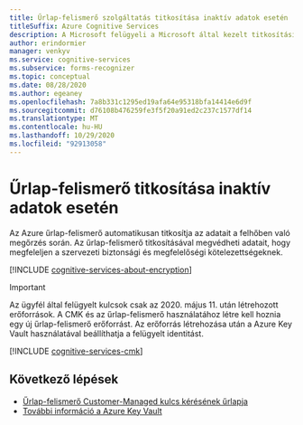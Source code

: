 ```yaml
---
title: Űrlap-felismerő szolgáltatás titkosítása inaktív adatok esetén
titleSuffix: Azure Cognitive Services
description: A Microsoft felügyeli a Microsoft által kezelt titkosítási kulcsokat, valamint lehetővé teszi az Cognitive Services-előfizetések kezelését a saját kulcsaival, az úgynevezett ügyfél által felügyelt kulcsokkal (CMK). Ez a cikk a inaktív adatok titkosítását ismerteti az űrlap-felismerő esetében, valamint a CMK engedélyezésének és kezelésének módját.
author: erindormier
manager: venkyv
ms.service: cognitive-services
ms.subservice: forms-recognizer
ms.topic: conceptual
ms.date: 08/28/2020
ms.author: egeaney
ms.openlocfilehash: 7a8b331c1295ed19afa64e95318bfa14414e6d9f
ms.sourcegitcommit: d76108b476259fe3f5f20a91ed2c237c1577df14
ms.translationtype: MT
ms.contentlocale: hu-HU
ms.lasthandoff: 10/29/2020
ms.locfileid: "92913058"
---
```

# <a name="form-recognizer-encryption-of-data-at-rest"></a>Űrlap-felismerő titkosítása inaktív adatok esetén

Az Azure űrlap-felismerő automatikusan titkosítja az adatait a felhőben való megőrzés során. Az űrlap-felismerő titkosításával megvédheti adatait, hogy megfeleljen a szervezeti biztonsági és megfelelőségi kötelezettségeknek.

[!INCLUDE [cognitive-services-about-encryption](../includes/cognitive-services-about-encryption.md)]

> [!IMPORTANT]
> Az ügyfél által felügyelt kulcsok csak az 2020. május 11. után létrehozott erőforrások. A CMK és az űrlap-felismerő használatához létre kell hoznia egy új űrlap-felismerő erőforrást. Az erőforrás létrehozása után a Azure Key Vault használatával beállíthatja a felügyelt identitást.

[!INCLUDE [cognitive-services-cmk](../includes/configure-customer-managed-keys.md)]

## <a name="next-steps"></a>Következő lépések

* [Űrlap-felismerő Customer-Managed kulcs kérésének űrlapja](https://aka.ms/cogsvc-cmk)
* [További információ a Azure Key Vault](../../key-vault/general/overview.md)